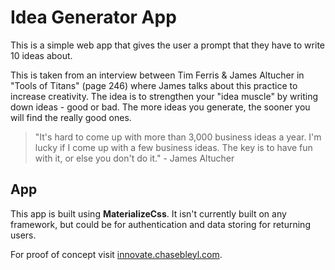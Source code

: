 # Idea Generator App

This is a simple web app that gives the user a prompt that they have to write 10 ideas about. 

This is taken from an interview between Tim Ferris & James Altucher in "Tools of Titans" (page 246) where James talks about this practice to increase creativity. The idea is to strengthen your "idea muscle" by writing down ideas - good or bad. The more ideas you generate, the sooner you will find the really good ones. 
> "It's hard to come up with more than 3,000 business ideas a year. I'm lucky if I come up with a few business ideas. The key is to have fun with it, or else you don't do it." - James Altucher

## App

This app is built using **MaterializeCss**. It isn't currently built on any framework, but could be for authentication and data storing for returning users.

For proof of concept visit [innovate.chasebleyl.com](innovate.chasebleyl.com).

